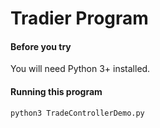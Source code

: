 Tradier Program
======

#### Before you try

You will need Python 3+ installed.

#### Running this program

    python3 TradeControllerDemo.py
